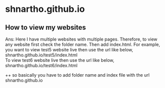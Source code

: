 # shnartho.github.io
## How to view my websites  
Ans: Here I have multiple websites with multiple pages. Therefore, to view any website first check the folder name. Then add index.html. For example, you want to view test5 website live then use the url like below, 
<br>
   shnartho.github.io/test5/index.html  <br>
   To view test6 website live then use the url like below, <br>
   shnartho.github.io/test6/index.html <br>

   
   ++ so basically you have to add folder name and index file with the url shnartho.github.io
   
